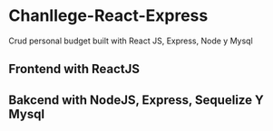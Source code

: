 # Chanllege-React-Express
Crud personal budget built with React JS, Express, Node y Mysql

## Frontend with ReactJS
## Bakcend with NodeJS, Express, Sequelize Y Mysql
